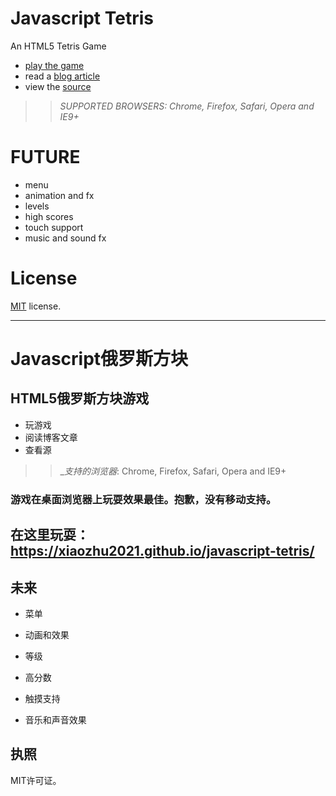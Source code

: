 Javascript Tetris
=================

An HTML5 Tetris Game

 * [play the game](http://codeincomplete.com/projects/tetris/)
 * read a [blog article](http://codeincomplete.com/posts/2011/10/10/javascript_tetris/)
 * view the [source](https://github.com/jakesgordon/javascript-tetris)

>> _*SUPPORTED BROWSERS*: Chrome, Firefox, Safari, Opera and IE9+_

FUTURE
======

 * menu
 * animation and fx
 * levels
 * high scores
 * touch support
 * music and sound fx


License
=======

[MIT](http://en.wikipedia.org/wiki/MIT_License) license.

-----------------

# Javascript俄罗斯方块

## HTML5俄罗斯方块游戏

* 玩游戏
* 阅读博客文章
* 查看源
>> _*支持的浏览器*: Chrome, Firefox, Safari, Opera and IE9+

### 游戏在桌面浏览器上玩耍效果最佳。抱歉，没有移动支持。

在这里玩耍：https://xiaozhu2021.github.io/javascript-tetris/
-----------

## 未来

* 菜单

* 动画和效果

* 等级

* 高分数

* 触摸支持

* 音乐和声音效果

## 执照

MIT许可证。
